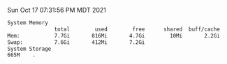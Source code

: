 Sun Oct 17 07:31:56 PM MDT 2021
```bash
System Memory
               total        used        free      shared  buff/cache   available
Mem:           7.7Gi       816Mi       4.7Gi        10Mi       2.2Gi       6.6Gi
Swap:          7.6Gi       412Mi       7.2Gi
System Storage
665M	.
```
```bash
